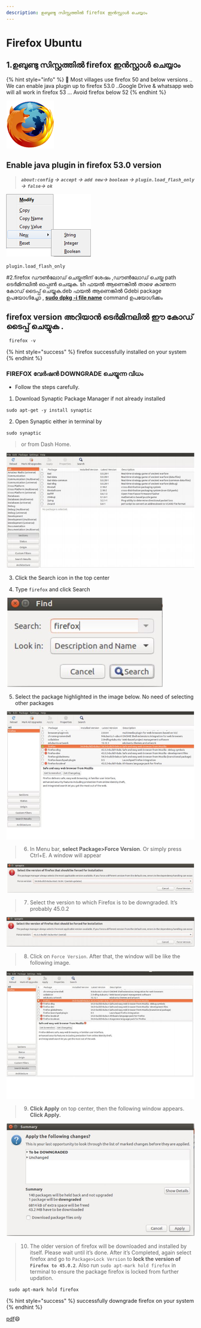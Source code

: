 ```yaml
---
description: ഉബുണ്ടു സിസ്റ്റത്തിൽ firefox ഇൻസ്റ്റാൾ ചെയ്യാം
---
```


# Firefox Ubuntu

## 1.ഉബുണ്ടു സിസ്റ്റത്തിൽ firefox ഇൻസ്റ്റാൾ ചെയ്യാം

{% hint style="info" %}
 👮 Most villages use firefox 50 and below versions .. We can enable java plugin up to firefox 53.0 ..Google Drive & whatsapp web will all work in firefox 53 ...  Avoid firefox below 52
{% endhint %}

![](../.gitbook/assets/application_application_firefox_browser_mozzila_970.png)

## Enable java plugin in firefox 53.0 version

> _**`about:config` -&gt; `accept` -&gt; `add new`-&gt; `boolean` -&gt; `plugin.load_flash_only` -&gt; `false`-&gt; `ok`**_



![](../.gitbook/assets/aboutconfigcontextmenu-fx40.png)

```text
plugin.load_flash_only 
```

 \#2.firefox ഡൗൺലോഡ് ചെയ്തതിന്‌ ശേഷം ,ഡൗൺലോഡ് ചെയ്ത path ടെർമിനലിൽ ഓപ്പൺ ചെയുക. sh ഫയൽ ആണെങ്കിൽ താഴെ കാണുന്ന കോഡ് ടൈപ്പ് ചെയ്യുക.deb ഫയൽ ആണെങ്കിൽ Gdebi package ഉപയോഗിച്ചോ , [**sudo dpkg -i file name**](ubuntu-package-installation.md) command ഉപയോഗിക്കം

## firefox version അറിയാൻ ടെർമിനലിൽ ഈ കോഡ് ടൈപ്പ് ചെയ്യുക .

```text
 firefox -v
```

{% hint style="success" %}
firefox successfully installed on your system
{% endhint %}

### **FIREFOX വേർഷൻ DOWNGRADE ചെയ്യുന്ന വിധം**

* Follow the steps carefully.

1. Download Synaptic Package Manager if not already installed

```text
sudo apt-get -y install synaptic
```

2. Open Synaptic either in terminal by

```text
sudo synaptic
```

> or from Dash Home.

![](../.gitbook/assets/image3.jpg)

3. Click the Search icon in the top center

4. Type `firefox` and click Search

![](../.gitbook/assets/image4.jpg)

5. Select the package highlighted in the image below. No need of selecting other packages

![](../.gitbook/assets/image5.jpg)

> 6. In Menu bar, **select Package&gt;Force Version**. Or simply press Ctrl+E. A window will appear

![](../.gitbook/assets/image6.jpg)

> 7. Select the version to which Firefox is to be downgraded. It’s probably 45.0.2

![](../.gitbook/assets/image7.jpg)

> 8. Click on `Force Version`. After that, the window will be like the following image.

![](../.gitbook/assets/image8.jpg)

> 9. **Click Apply** on top center, then the following window appears. **Click Apply.**

![](../.gitbook/assets/image9.jpg)

> 10. The older version of firefox will be downloaded and installed by itself. Please wait until it’s done. After it’s Completed, again select firefox and go to `Package>Lock Version` to **lock the version of `Firefox to 45.0.2`**. Also run `sudo apt-mark hold firefox` in terminal to ensure the package firefox is locked from further updation.

```text
 sudo apt-mark hold firefox
```

{% hint style="success" %}
successfully downgrade firefox on your system
{% endhint %}

[pdf](https://hasthamalp.github.io/hastham/documents/firefox.pdf)😄 

